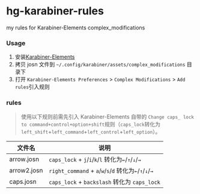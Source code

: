 # hg-karabiner-rules
my rules for Karabiner-Elements complex_modifications

### Usage
1. 安装[Karabiner-Elements](https://pqrs.org/osx/karabiner/index.html)
2. 拷贝 josn 文件到 `~/.config/karabiner/assets/complex_modifications` 目录下
3. 打开 `Karabiner-Elements Preferences` > `Complex Modifications` > `Add rules`引入规则

### rules
> 使用以下规则前需先引入 Karabiner-Elements 自带的 `Change caps_ lock to command+control+option+shift`规则（`caps_lock`转化为`left_shift`+`left_command`+`left_control`+`left_option`）。

文件名 | 说明
-- | --
arrow.josn | `caps_lock` + `j`/`i`/`k`/`l` 转化为`←`/`↑`/`↓`/`→`
arrow2.josn | `right_command` + `a`/`w`/`s`/`d` 转化为`←`/`↑`/`↓`/`→`
caps.josn | `caps_lock` + `backslash` 转化为 `caps_lock`
